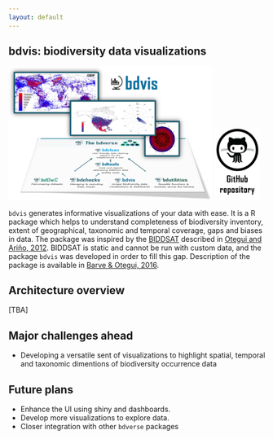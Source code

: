 ```yaml
---
layout: default
---
```

## bdvis: biodiversity data visualizations 

<img src="assets/images/bdvis_bdverse.png" alt="bdchecks in the bdverse" width="400"/>
<a href="https://github.com/bd-R/bdvis" target="_blank"><img src="assets/images/github_repo.png" alt="bdvis GitHub repository" title= "Open bdvis repository" width="90"/></a>



`bdvis` generates informative visualizations of your data with ease. It is a R package which helps to understand completeness of biodiversity inventory, extent of geographical, taxonomic and temporal coverage, gaps and biases in data. The package was inspired by the <a href="http://www.unav.es/unzyec/mzna/biddsat/" target="_blank">BIDDSAT</a> described in <a href="https://academic.oup.com/bioinformatics/article/28/16/2207/325294" target="_blank">Otegui and Ariño, 2012</a>. BIDDSAT is static and cannot be run with custom data, and the package `bdvis` was developed in order to fill this gap. Description of the package is available in <a href="https://academic.oup.com/bioinformatics/article/32/19/3049/2196391" target="_blank">Barve & Otegui, 2016</a>.


## Architecture overview
[TBA]


## Major challenges ahead

* Developing a versatile sent of visualizations to highlight spatial, temporal and taxonomic dimentions of biodiversity occurrence data 

## Future plans

* Enhance the UI using shiny and dashboards.
* Develop more visualizations to explore data.
* Closer integration with other `bdverse` packages